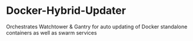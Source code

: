 # Docker-Hybrid-Updater
Orchestrates Watchtower &amp; Gantry for auto updating of Docker standalone containers as well as swarm services
